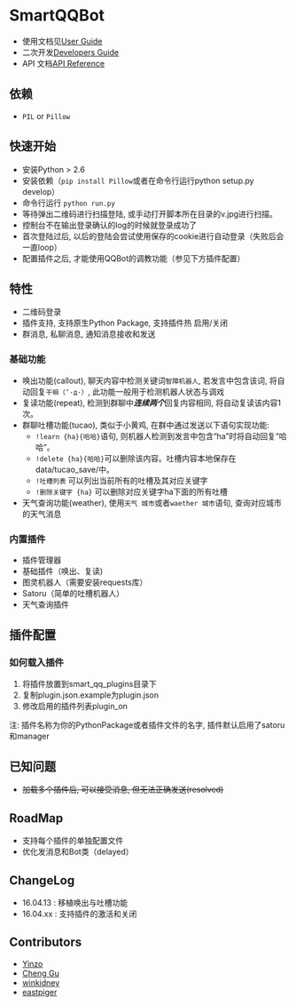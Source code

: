 SmartQQBot
=========

+ 使用文档见[User Guide](resources/UserGuide.md)
+ 二次开发[Developers Guide](resources/DevelopersGuide.md)
+ API 文档[API Reference](resources/API.md)

## 依赖
+ `PIL` or `Pillow`

## 快速开始
+ 安装Python \> 2.6
+ 安装依赖（`pip install Pillow`或者在命令行运行python setup.py develop）
+ 命令行运行 `python run.py`
+ 等待弹出二维码进行扫描登陆, 或手动打开脚本所在目录的v.jpg进行扫描。
+ 控制台不在输出登录确认的log的时候就登录成功了
+ 首次登陆过后, 以后的登陆会尝试使用保存的cookie进行自动登录（失败后会一直loop）
+ 配置插件之后, 才能使用QQBot的调教功能（参见下方插件配置）

## 特性

+ 二维码登录
+ 插件支持, 支持原生Python Package, 支持插件热 启用/关闭
+ 群消息, 私聊消息, 通知消息接收和发送

### 基础功能

+ 唤出功能(callout), 聊天内容中检测关键词`智障机器人`, 若发言中包含该词, 将自动回复`干嘛（‘·д·）`, 此功能一般用于检测机器人状态与调戏
+ 复读功能(repeat), 检测到群聊中***连续两个***回复内容相同, 将自动复读该内容1次。
+ 群聊吐槽功能(tucao), 类似于小黄鸡, 在群中通过发送以下语句实现功能:
    + `!learn {ha}{哈哈}`语句, 则机器人检测到发言中包含“ha”时将自动回复“哈哈”。
    + `!delete {ha}{哈哈}`可以删除该内容。吐槽内容本地保存在data/tucao_save/中。
    + `!吐槽列表` 可以列出当前所有的吐槽及其对应关键字
    + `!删除关键字 {ha}` 可以删除对应关键字ha下面的所有吐槽
+ 天气查询功能(weather), 使用`天气 城市`或者`waether 城市`语句, 查询对应城市的天气消息

### 内置插件
+ 插件管理器
+ 基础插件（唤出、复读)
+ 图灵机器人（需要安装requests库）
+ Satoru（简单的吐槽机器人）
+ 天气查询插件

## 插件配置
### 如何载入插件

1. 将插件放置到smart\_qq\_plugins目录下
2. 复制plugin.json.example为plugin.json
3. 修改启用的插件列表plugin_on

注: 插件名称为你的PythonPackage或者插件文件的名字, 插件默认启用了satoru和manager

## 已知问题
+ <s>加载多个插件后, 可以接受消息, 但无法正确发送(resolved)</s>

## RoadMap

+ 支持每个插件的单独配置文件
+ 优化发消息和Bot类（delayed）

## ChangeLog

+ 16.04.13 : 移植唤出与吐槽功能
+ 16.04.xx : 支持插件的激活和关闭

## Contributors
+ [Yinzo](https://github.com/Yinzo)
+ [Cheng Gu](https://github.com/gucheen)
+ [winkidney](https://github.com/winkidney)
+ [eastpiger](https://github.com/eastpiger)

